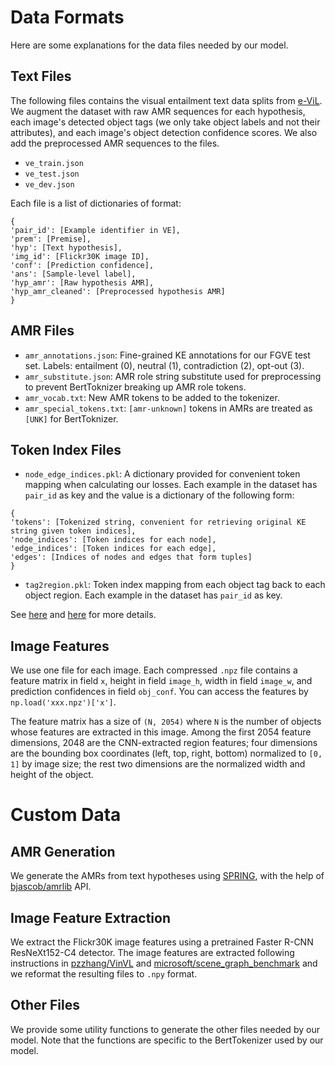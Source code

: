 # Data Formats
Here are some explanations for the data files needed by our model.

## Text Files
The following files contains the visual entailment text data splits from [e-ViL](https://openaccess.thecvf.com/content/ICCV2021/html/Kayser_E-ViL_A_Dataset_and_Benchmark_for_Natural_Language_Explanations_in_ICCV_2021_paper.html). We augment the dataset with raw AMR sequences for each hypothesis, each image's detected object tags (we only take object labels and not their attributes), and each image's object detection confidence scores. We also add the preprocessed AMR sequences to the files.

- `ve_train.json`
- `ve_test.json`
- `ve_dev.json`

Each file is a list of dictionaries of format:

```
{
'pair_id': [Example identifier in VE],
'prem': [Premise], 
'hyp': [Text hypothesis], 
'img_id': [Flickr30K image ID], 
'conf': [Prediction confidence],
'ans': [Sample-level label], 
'hyp_amr': [Raw hypothesis AMR], 
'hyp_amr_cleaned': [Preprocessed hypothesis AMR]
}
```

## AMR Files
- `amr_annotations.json`: Fine-grained KE annotations for our FGVE test set. Labels: entailment (0), neutral (1), contradiction (2), opt-out (3).
- `amr_substitute.json`: AMR role string substitute used for preprocessing to prevent BertToknizer breaking up AMR role tokens.
- `amr_vocab.txt`: New AMR tokens to be added to the tokenizer.
- `amr_special_tokens.txt`: `[amr-unknown]` tokens in AMRs are treated as `[UNK]` for BertToknizer.

## Token Index Files
- `node_edge_indices.pkl`: A dictionary provided for convenient token mapping when calculating our losses. Each example in the dataset has `pair_id` as key and the value is a dictionary of the following form:

```
{
'tokens': [Tokenized string, convenient for retrieving original KE string given token indices], 
'node_indices': [Token indices for each node], 
'edge_indices': [Token indices for each edge],
'edges': [Indices of nodes and edges that form tuples]
}
```

- `tag2region.pkl`: Token index mapping from each object tag back to each object region. Each example in the dataset has `pair_id` as key.

See [here](https://github.com/SkrighYZ/FGVE/blob/65ef32b16b00dfb1ac89d88064a938f992625ca7/preprocess_utils.py#L142) and [here](https://github.com/SkrighYZ/FGVE/blob/65ef32b16b00dfb1ac89d88064a938f992625ca7/preprocess_utils.py#L172) for more details.

## Image Features
We use one file for each image. Each compressed `.npz` file contains a feature matrix in field `x`, height in field `image_h`, width in field `image_w`, and prediction confidences in field `obj_conf`. You can access the features by  `np.load('xxx.npz')['x']`.

The feature matrix has a size of `(N, 2054)` where `N` is the number of objects whose features are extracted in this image. Among the first 2054 feature dimensions, 2048 are the CNN-extracted region features; four dimensions are the bounding box coordinates (left, top, right, bottom) normalized to `[0, 1]` by image size; the rest two dimensions are the normalized width and height of the object.





# Custom Data

## AMR Generation
We generate the AMRs from text hypotheses using [SPRING](https://ojs.aaai.org/index.php/AAAI/article/view/17489), with the help of [bjascob/amrlib](https://github.com/bjascob/amrlib) API.

## Image Feature Extraction
We extract the Flickr30K image features using a pretrained Faster R-CNN ResNeXt152-C4 detector. The image features are extracted following instructions in [pzzhang/VinVL](https://github.com/pzzhang/VinVL) and [microsoft/scene\_graph\_benchmark](https://github.com/microsoft/scene_graph_benchmark) and we reformat the resulting files to `.npy` format.

## Other Files
We provide some utility functions to generate the other files needed by our model. Note that the functions are specific to the BertTokenizer used by our model.